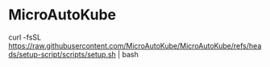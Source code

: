 # MicroAutoKube

curl -fsSL https://raw.githubusercontent.com/MicroAutoKube/MicroAutoKube/refs/heads/setup-script/scripts/setup.sh | bash